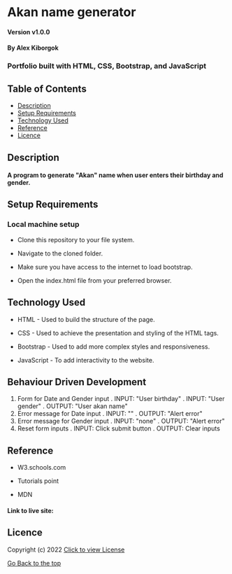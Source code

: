 # Akan name generator

#### Version v1.0.0
#### By Alex Kiborgok
### Portfolio built with HTML, CSS, Bootstrap, and JavaScript

## Table of Contents

+ [Description](#description)
+ [Setup Requirements](#setup-requirements)
+ [Technology Used](#technology-used)
+ [Reference](#reference)
+ [Licence](#licence)

## Description
#### A program to generate "Akan" name when user enters their birthday and gender.

## Setup Requirements
### Local machine setup
* Clone this repository to your file system.

* Navigate to the cloned folder.

* Make sure you have access to the internet to load bootstrap.

* Open the index.html file from your preferred browser.

## Technology Used
* HTML - Used to build the structure of the page.

* CSS - Used to achieve the presentation and styling of the HTML tags.

* Bootstrap - Used to add more complex styles and responsiveness.

* JavaScript - To add interactivity to the website.

## Behaviour Driven Development
1. Form for Date and Gender input
    . INPUT: "User birthday"
    . INPUT: "User gender"
    . OUTPUT: "User akan name"
2. Error message for Date input
    . INPUT: ""
    . OUTPUT: "Alert error"
3. Error message for Gender input
    . INPUT: "none"
    . OUTPUT: "Alert error"
4. Reset form inputs
    . INPUT: Click submit button
    . OUTPUT: Clear inputs

## Reference
* W3.schools.com

* Tutorials point

* MDN

#### Link to live site: 

## Licence

Copyright (c) 2022 [Click to view License](LICENSE)

[Go Back to the top](#description)